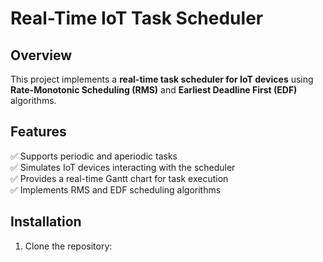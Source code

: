 # Real-Time IoT Task Scheduler

## Overview
This project implements a **real-time task scheduler for IoT devices** using **Rate-Monotonic Scheduling (RMS)** and **Earliest Deadline First (EDF)** algorithms.

## Features
✅ Supports periodic and aperiodic tasks  
✅ Simulates IoT devices interacting with the scheduler  
✅ Provides a real-time Gantt chart for task execution  
✅ Implements RMS and EDF scheduling algorithms  

## Installation
1. Clone the repository:  
